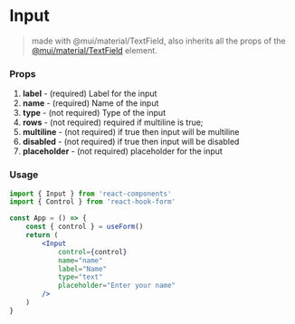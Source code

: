 # Input
> made with @mui/material/TextField, also inherits all the props of the [@mui/material/TextField](https://mui.com/material-ui/react-text-field/) element.
### Props
1. **label** - (required) Label for the input
2. **name** - (required) Name of the input
3. **type** - (not required) Type of the input
4. **rows** - (not required) required if multiline is true;
5. **multiline** - (not required) if true then input will be multiline
6. **disabled** - (not required) if true then input will be disabled
7. **placeholder** - (not required) placeholder for the input

### Usage
```jsx
import { Input } from 'react-components'
import { Control } from 'react-hook-form'

const App = () => {
    const { control } = useForm()
    return (
        <Input
            control={control}
            name="name"
            label="Name"
            type="text"
            placeholder="Enter your name"
        />
    )
}
```